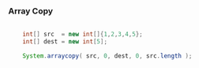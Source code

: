 
### Array Copy

```java

	int[] src  = new int[]{1,2,3,4,5};
	int[] dest = new int[5];

	System.arraycopy( src, 0, dest, 0, src.length );

```

